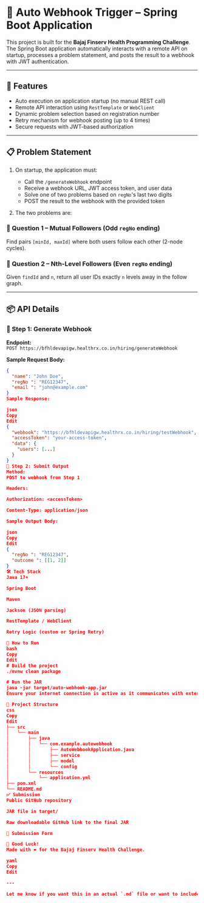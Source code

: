 # 🔁 Auto Webhook Trigger – Spring Boot Application

This project is built for the **Bajaj Finserv Health Programming Challenge**. The Spring Boot application automatically interacts with a remote API on startup, processes a problem statement, and posts the result to a webhook with JWT authentication.

---

## 🚀 Features

- Auto execution on application startup (no manual REST call)
- Remote API interaction using `RestTemplate` or `WebClient`
- Dynamic problem selection based on registration number
- Retry mechanism for webhook posting (up to 4 times)
- Secure requests with JWT-based authorization

---

## 📋 Problem Statement

1. On startup, the application must:
   - Call the `/generateWebhook` endpoint
   - Receive a webhook URL, JWT access token, and user data
   - Solve one of two problems based on `regNo`'s last two digits
   - POST the result to the webhook with the provided token

2. The two problems are:

### 🧠 Question 1 – Mutual Followers (Odd `regNo` ending)
Find pairs `[minId, maxId]` where both users follow each other (2-node cycles).

### 🔗 Question 2 – Nth-Level Followers (Even `regNo` ending)
Given `findId` and `n`, return all user IDs exactly `n` levels away in the follow graph.

---

## 📦 API Details

### 🔹 Step 1: Generate Webhook

**Endpoint:**  
`POST https://bfhldevapigw.healthrx.co.in/hiring/generateWebhook`

**Sample Request Body:**
```json
{
  "name": "John Doe",
  "regNo ": "REG12347",
  "email ": "john@example.com"
}
Sample Response:

json
Copy
Edit
{
  "webhook": "https://bfhldevapigw.healthrx.co.in/hiring/testWebhook",
  "accessToken": "your-access-token",
  "data": {
    "users": [...]
  }
}
🔹 Step 2: Submit Output
Method:
POST to webhook from Step 1

Headers:

Authorization: <accessToken>

Content-Type: application/json

Sample Output Body:

json
Copy
Edit
{
  "regNo ": "REG12347",
  "outcome ": [[1, 2]]
}
🛠️ Tech Stack
Java 17+

Spring Boot

Maven

Jackson (JSON parsing)

RestTemplate / WebClient

Retry Logic (custom or Spring Retry)

🧪 How to Run
bash
Copy
Edit
# Build the project
./mvnw clean package

# Run the JAR
java -jar target/auto-webhook-app.jar
Ensure your internet connection is active as it communicates with external APIs.

📁 Project Structure
css
Copy
Edit
├── src
│   └── main
│       ├── java
│       │   └── com.example.autowebhook
│       │       ├── AutoWebhookApplication.java
│       │       ├── service
│       │       ├── model
│       │       └── config
│       └── resources
│           └── application.yml
├── pom.xml
└── README.md
✅ Submission
Public GitHub repository

JAR file in target/

Raw downloadable GitHub link to the final JAR

🔗 Submission Form

🏁 Good Luck!
Made with ❤️ for the Bajaj Finserv Health Challenge.

yaml
Copy
Edit

---

Let me know if you want this in an actual `.md` file or want to include badges, logs, or example logs.







